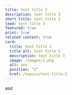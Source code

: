 ```yaml
---
title: test title 3
description: test title 3
short title: test title 3
lead: test title 3
featured: true
print: true
related content: true
card:
  title: test title 3
  title alt: test title 3
  description: test title 3
  image: /images/1.png
  alt: one
  position: "1"
  href: /topics/test-title-3
---
```

asd